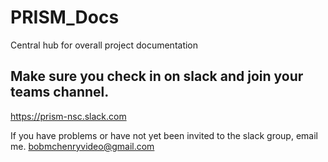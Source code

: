 # PRISM_Docs
Central hub for overall project documentation

## Make sure you check in on slack and join your teams channel. 
https://prism-nsc.slack.com

If you have problems or have not yet been invited to the slack group, email me. bobmchenryvideo@gmail.com

